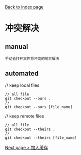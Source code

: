 
[Back to index page](index.md)  

# 冲突解决

## manual
    手动去打开文件将冲突的地方解决

## automated

// keep local files  

    // all file
    git checkout --ours .
    // 
    git checkout --ours [file_name]

// keep remote files

    // all file
    git checkout --theirs .
    //
    git checkout --theirs [file_name]

[Next page > 加入缓存](stash.md)